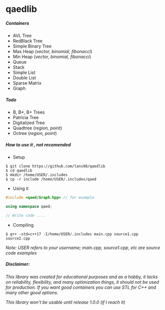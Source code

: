 # qaedlib

##### Containers 
- AVL Tree
- RedBlack Tree
- Simple Binary Tree
- Max Heap (_vector, binomial, fibonacci_)
- Min Heap (_vector, binomial, fibonacci_)
- Queue
- Stack 
- Simple List 
- Double List
- Sparse Matrix 
- Graph

##### Todo 
- B, B*, B+ Trees
- Patricia Tree
- Digitalized Tree
- Quadtree (_region, point_)
- Octree (_region, point_)

##### How to use it , _not recomended_

- Setup
```
$ git clone https://github.com/lans98/qaedlib
$ cd qaedlib 
$ mkdir /home/USER/.includes
$ cp -r include /home/USER/.includes/qaed
```

- Using it
```cpp
#include <qaed/Graph.hpp> // for example

using namespace qaed; 

// Write code ....

```
- Compiling
```
$ g++ -std=c++17 -I/home/USER/.includes main.cpp source1.cpp source2.cpp
```

_Note: USER refers to your username; main.cpp, source1.cpp, etc are source code examples_

##### Disclaimer:

_This library was created for educational purposes and as a hobby, it lacks on reliability, flexibility,
and many optimization things, it should not be used for production. If you want good
containers you can use STL for C++ and many other good options._

_This library won't be usable until release 1.0.0 (if I reach it)_


